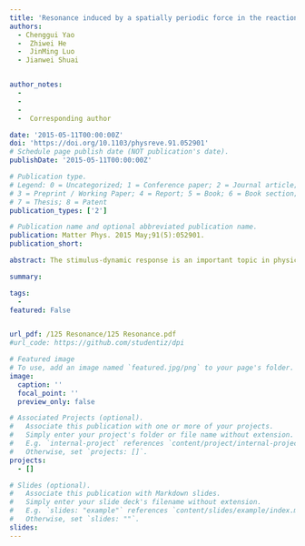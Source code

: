 ```yaml
---
title: 'Resonance induced by a spatially periodic force in the reaction-diffusion system'
authors:
  - Chenggui Yao
  -  Zhiwei He
  -  JinMing Luo
  - Jianwei Shuai


author_notes:  
  -   
  -   
  -   
  -  Corresponding author

date: '2015-05-11T00:00:00Z'
doi: 'https://doi.org/10.1103/physreve.91.052901'
# Schedule page publish date (NOT publication's date).
publishDate: '2015-05-11T00:00:00Z'

# Publication type.
# Legend: 0 = Uncategorized; 1 = Conference paper; 2 = Journal article;
# 3 = Preprint / Working Paper; 4 = Report; 5 = Book; 6 = Book section;
# 7 = Thesis; 8 = Patent
publication_types: ['2']

# Publication name and optional abbreviated publication name.
publication: Matter Phys. 2015 May;91(5):052901.
publication_short: 

abstract: The stimulus-dynamic response is an important topic in physics. In this work, we study the dynamics in the reaction-diffusion system subjected to a weak signal and a spatially periodic force. We find that the response of the system to the weak signal is enhanced largely by the spatially periodic force, which is termed spatially periodic-force-induced resonance. In particular, the response becomes stronger when the spatial frequency is chosen such that the system synchronizes with spatially periodic force. This combinative behavior, i.e., the spatially periodic-force-induced resonance and the spatial-synchronization-enhanced resonance, is of great interest and may shed light on our understanding of the dynamics of nonlinear systems subjected to spatially periodic force in responding to a weak signal.

summary: 

tags:
  - 
featured: False


url_pdf: /125 Resonance/125 Resonance.pdf
#url_code: https://github.com/studentiz/dpi

# Featured image
# To use, add an image named `featured.jpg/png` to your page's folder.
image:
  caption: ''
  focal_point: ''
  preview_only: false

# Associated Projects (optional).
#   Associate this publication with one or more of your projects.
#   Simply enter your project's folder or file name without extension.
#   E.g. `internal-project` references `content/project/internal-project/index.md`.
#   Otherwise, set `projects: []`.
projects:
  - []

# Slides (optional).
#   Associate this publication with Markdown slides.
#   Simply enter your slide deck's filename without extension.
#   E.g. `slides: "example"` references `content/slides/example/index.md`.
#   Otherwise, set `slides: ""`.
slides:
---
```



